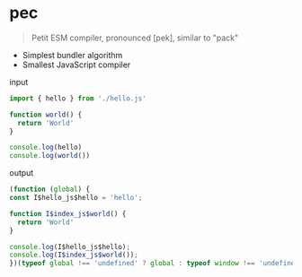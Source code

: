 # pec
> Petit ESM compiler, pronounced [pek], similar to "pack"

- Simplest bundler algorithm
- Smallest JavaScript compiler

input 

```js
import { hello } from './hello.js'

function world() {
  return 'World'
}

console.log(hello)
console.log(world())
```

output

```js
(function (global) {
const I$hello_js$hello = 'hello';

function I$index_js$world() {
  return 'World'
}

console.log(I$hello_js$hello);
console.log(I$index_js$world());
})(typeof global !== 'undefined' ? global : typeof window !== 'undefined' ? window : this);
```
